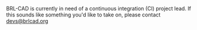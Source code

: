 BRL-CAD is currently in need of a continuous integration (CI) project
lead. If this sounds like something you'd like to take on, please
contact devs@brlcad.org